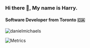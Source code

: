 ### Hi there 👋, My name is Harry.

#### Software Developer from Toronto 🇨🇦

<p align="left"> <img src="https://komarev.com/ghpvc/?username=iamharryliu" alt="danielmichaels" /> </p>

![Metrics](/github-metrics.svg)
